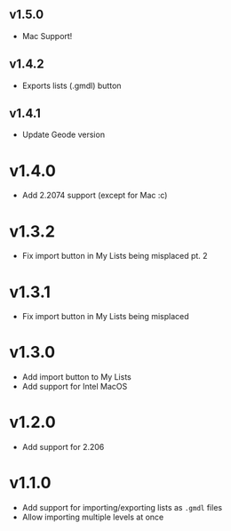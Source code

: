 
## v1.5.0
 * Mac Support!

## v1.4.2
 * Exports lists (.gmdl) button

## v1.4.1
 * Update Geode version

# v1.4.0
 * Add 2.2074 support (except for Mac :c)

# v1.3.2
 * Fix import button in My Lists being misplaced pt. 2

# v1.3.1
 * Fix import button in My Lists being misplaced

# v1.3.0
 * Add import button to My Lists
 * Add support for Intel MacOS

# v1.2.0
 * Add support for 2.206

# v1.1.0
 * Add support for importing/exporting lists as `.gmdl` files
 * Allow importing multiple levels at once
